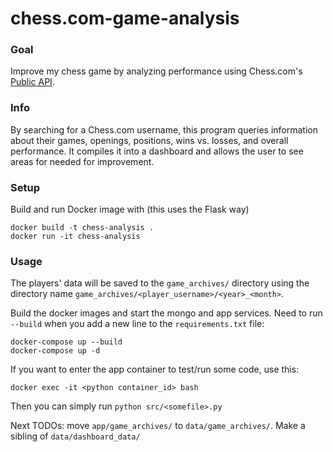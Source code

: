 # chess.com-game-analysis
### Goal
Improve my chess game by analyzing performance using Chess.com's [Public API](https://www.chess.com/news/view/published-data-api).


### Info
By searching for a Chess.com username, this program queries information about their games, openings, positions, wins vs. losses, and overall performance. It compiles it into a dashboard and allows the user to see areas for needed for improvement.

### Setup
Build and run Docker image with (this uses the Flask way)
```
docker build -t chess-analysis .
docker run -it chess-analysis
```

### Usage
The players' data will be saved to the `game_archives/` directory using the directory name `game_archives/<player_username>/<year>_<month>`.

Build the docker images and start the mongo and app services. Need to run `--build` when you add a new line to the `requirements.txt` file:
```
docker-compose up --build
docker-compose up -d
```

If you want to enter the app container to test/run some code, use this:
```
docker exec -it <python container_id> bash
```

Then you can simply run `python src/<somefile>.py`

Next TODOs: move `app/game_archives/` to `data/game_archives/`. Make a sibling of `data/dashboard_data/`
